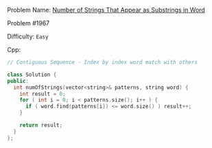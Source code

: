 Problem Name: [Number of Strings That Appear as Substrings in Word](https://leetcode.com/problems/number-of-strings-that-appear-as-substrings-in-word/description/)

Problem #1967

Difficulty: `Easy`

Cpp:

```cpp
// Contiguous Sequence - Index by index word match with others

class Solution {
public:
  int numOfStrings(vector<string>& patterns, string word) {
    int result = 0;
    for ( int i = 0; i < patterns.size(); i++ ) {
      if ( word.find(patterns[i]) <= word.size() ) result++;
    }

    return result;
  }
};
```
